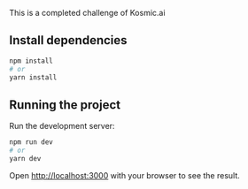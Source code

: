 This is a completed challenge of Kosmic.ai

## Install dependencies

```bash
npm install
# or
yarn install
```

## Running the project

Run the development server:

```bash
npm run dev
# or
yarn dev
```

Open [http://localhost:3000](http://localhost:3000) with your browser to see the result.
